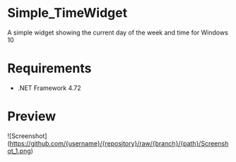 # Simple_TimeWidget
A simple widget showing the current day of the week and time for Windows 10
# Requirements
- .NET Framework 4.72
# Preview
![Screenshot] (https://github.com/{username}/{repository}/raw/{branch}/{path}/Screenshot_1.png)
